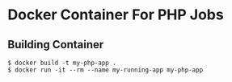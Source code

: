 # Docker Container For PHP Jobs

## Building Container

```
$ docker build -t my-php-app .
$ docker run -it --rm --name my-running-app my-php-app
```
